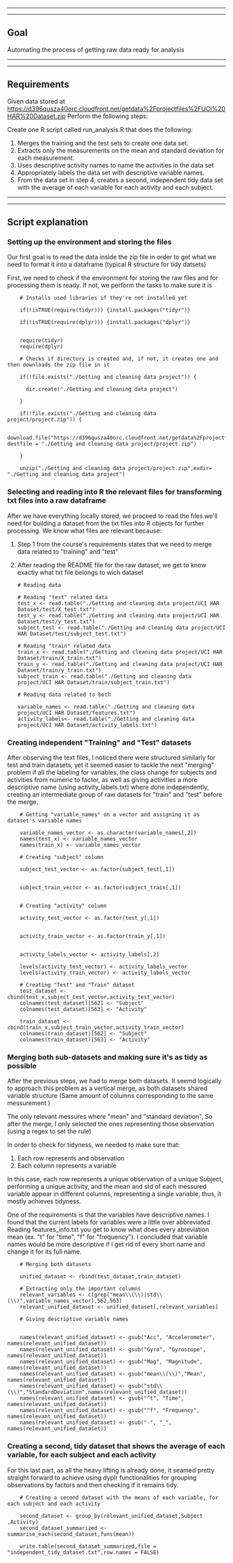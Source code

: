 --------------------------------------------------------------------------------------------------------------------------------------------------------------
--------------------------------------------------------------------------------------------------------------------------------------------------------------

Goal
----

Automating the process of getting raw data ready for analysis

--------------------------------------------------------------------------------------------------------------------------------------------------------------
--------------------------------------------------------------------------------------------------------------------------------------------------------------

 Requirements
------------

Given data stored at
<https://d396qusza40orc.cloudfront.net/getdata%2Fprojectfiles%2FUCI%20HAR%20Dataset.zip>
Perform the following steps:

Create one R script called run\_analysis.R that does the following:

1.  Merges the training and the test sets to create one data set.
2.  Extracts only the measurements on the mean and standard deviation
    for each measurement.
3.  Uses descriptive activity names to name the activities in the data
    set
4.  Appropriately labels the data set with descriptive variable names.
5.  From the data set in step 4, creates a second, independent tidy data
    set with the average of each variable for each activity and
    each subject.

--------------------------------------------------------------------------------------------------------------------------------------------------------------
--------------------------------------------------------------------------------------------------------------------------------------------------------------

 Script explanation
------------------

### Setting up the environment and storing the files

Our first goal is to read the data inside the zip file in order to get
what we need to format it into a dataframe (typical R structure for tidy
datsets)

First, we need to check if the environment for storing the raw files and
for processing them is ready. If not, we perform the tasks to make sure
it is

        # Installs used libraries if they're not installed yet
        
        if(!isTRUE(require(tidyr))) {install.packages("tidyr")}
        
        if(!isTRUE(require(dplyr))) {install.packages("dplyr")}
          
        
        require(tidyr)
        require(dplyr)
        
        # Checks if directory is created and, if not, it creates one and then downloads the zip file in it
        
        if(!file.exists("./Getting and cleaning data project")) {
          
          dir.create("./Getting and cleaning data project")
          
        } 
        
        if(!file.exists("./Getting and cleaning data project/project.zip")) {
          
          download.file("https://d396qusza40orc.cloudfront.net/getdata%2Fprojectfiles%2FUCI%20HAR%20Dataset.zip", destfile = "./Getting and cleaning data project/project.zip")
          
        } 
        
        unzip("./Getting and cleaning data project/project.zip",exdir= "./Getting and cleaning data project")

### Selecting and reading into R the relevant files for transforming txt files into a raw dataframe

After we have everything locally stored, we proceed to read the files
we'll need for building a dataset from the txt files into R objects for
further processing. We know what files are relevant because:

1.  Step 1 from the course's requirements states that we need to merge
    data related to "training" and "test"
2.  After reading the README file for the raw dataset, we get to know
    exactly what txt file belongs to wich dataset

        # Reading data

        # Reading "test" related data
        test_x <- read.table("./Getting and cleaning data project/UCI HAR Dataset/test/X_test.txt")
        test_y <- read.table("./Getting and cleaning data project/UCI HAR Dataset/test/y_test.txt")
        subject_test <- read.table("./Getting and cleaning data project/UCI HAR Dataset/test/subject_test.txt")

        # Reading "train" related data
        train_x <- read.table("./Getting and cleaning data project/UCI HAR Dataset/train/X_train.txt")
        train_y <- read.table("./Getting and cleaning data project/UCI HAR Dataset/train/y_train.txt")
        subject_train <- read.table("./Getting and cleaning data project/UCI HAR Dataset/train/subject_train.txt")

        # Reading data related to both

        variable_names <- read.table("./Getting and cleaning data project/UCI HAR Dataset/features.txt")
        activity_labels<- read.table("./Getting and cleaning data project/UCI HAR Dataset/activity_labels.txt")

### Creating independent "Training" and "Test" datasets

After observing the text files, I noticed there were structured
similarly for test and train datasets, yet it seemed easier to tackle
the next "merging" problem if all the labeling for variables, the class
change for subjects and activities from numeric to factor, as well as
giving activities a more descriptive name (using activity\_labels.txt)
where done independently, creating an intermediate group of raw datasets
for "train" and "test" before the merge.

        # Getting "variable_names" on a vector and assigning it as dataset's variable names
        
        variable_names_vector <- as.character(variable_names[,2])
        names(test_x) <- variable_names_vector
        names(train_x) <- variable_names_vector
        
        # Creating "subject" column
        
        subject_test_vector <- as.factor(subject_test[,1])
        
        
        subject_train_vector <- as.factor(subject_train[,1])
        
        
        # Creating "activity" column
        
        activity_test_vector <- as.factor(test_y[,1])
        
        
        activity_train_vector <- as.factor(train_y[,1])
        
        
        activity_labels_vector <- activity_labels[,2]
        
        levels(activity_test_vector) <- activity_labels_vector
        levels(activity_train_vector) <- activity_labels_vector
        
        # Creating "Test" and "Train" dataset
        test_dataset <- cbind(test_x,subject_test_vector,activity_test_vector)
        colnames(test_dataset)[562] <- "Subject"
        colnames(test_dataset)[563] <- "Activity"
        
        train_dataset <- cbind(train_x,subject_train_vector,activity_train_vector)
        colnames(train_dataset)[562] <- "Subject"
        colnames(train_dataset)[563] <- "Activity"
        

### Merging both sub-datasets and making sure it's as tidy as possible

After the previous steps, we had to merge both datasets. It seemd
logically to approach this problem as a vertical merge, as both datasets
shared variable structure (Same amount of columns corresponding to the
same messurement )

The only relevant messures where "mean" and "standard deviation", So
after the merge, I only selected the ones representing those observation
(using a regex to set the rule)

In order to check for tidyness, we needed to make sure that:

1.  Each row represents and observation
2.  Each column represents a variable

In this case, each row represents a unique observation of a unique
Subject, performing a unique activity, and the mean and std of each
messured variable appear in different columns, representing a single
variable, thus, it mostly achieves tidyness.

One of the requirements is that the variables have descriptive names. I
found that the current labels for variables were a little over
abbreviated. Reading features\_info.txt you get to know what does every
abreviation mean (ex. "t" for "time", "f" for "frequency"). I concluded
that variable names would be more descriptive if I get rid of every
short name and change it for its full name.

        # Merging both datasets
        
        unified_dataset <- rbind(test_dataset,train_dataset)
        
        # Extracting only the important columns
        relevant_variables <- c(grep("mean\\(\\)|std\\(\\)",variable_names_vector),562,563)
        relevant_unified_dataset <- unified_dataset[,relevant_variables]
        
        # Giving descriptive variable names
        
        
        names(relevant_unified_dataset) <- gsub("Acc", "Accelerometer", names(relevant_unified_dataset))
        names(relevant_unified_dataset) <- gsub("Gyro", "Gyroscope", names(relevant_unified_dataset))
        names(relevant_unified_dataset) <- gsub("Mag", "Magnitude", names(relevant_unified_dataset))
        names(relevant_unified_dataset) <- gsub("mean\\(\\)","Mean", names(relevant_unified_dataset))
        names(relevant_unified_dataset) <- gsub("std\\(\\)","StandardDeviation",names(relevant_unified_dataset))                  
        names(relevant_unified_dataset) <- gsub("^t", "Time", names(relevant_unified_dataset))
        names(relevant_unified_dataset) <- gsub("^f", "Frequency", names(relevant_unified_dataset))
        names(relevant_unified_dataset) <- gsub("-", "_", names(relevant_unified_dataset))
        

### Creating a second, tidy dataset that shows the average of each variable, for each subject and each activity

For this last part, as all the heavy lifting is already done, it seamed
pretty straight forward to achieve using dyplr functionalities for
grouping observations by factors and then checking if it remains tidy.

        # Creating a second dataset with the means of each variable, for each subject and each activity
        
        second_dataset <- group_by(relevant_unified_dataset,Subject ,Activity)
        second_dataset_summarized <- summarise_each(second_dataset,funs(mean))
        
        write.table(second_dataset_summarized,file = "independent_tidy_dataset.txt",row.names = FALSE)
